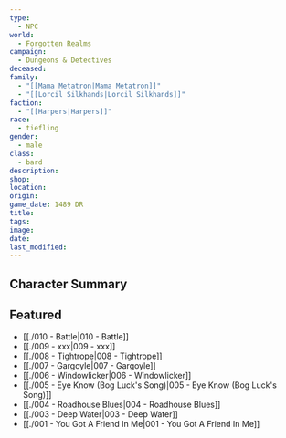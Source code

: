 ```yaml
---
type:
  - NPC
world:
  - Forgotten Realms
campaign:
  - Dungeons & Detectives
deceased: 
family:
  - "[[Mama Metatron|Mama Metatron]]"
  - "[[Lorcil Silkhands|Lorcil Silkhands]]"
faction:
  - "[[Harpers|Harpers]]"
race:
  - tiefling
gender:
  - male
class:
  - bard
description: 
shop: 
location: 
origin: 
game_date: 1489 DR
title: 
tags: 
image: 
date: 
last_modified: 
---
```

## Character Summary

## Featured
- [[./010 - Battle|010 - Battle]]
- [[./009 - xxx|009 - xxx]]
- [[./008 - Tightrope|008 - Tightrope]]
- [[./007 - Gargoyle|007 - Gargoyle]]
- [[./006 - Windowlicker|006 - Windowlicker]]
- [[./005 - Eye Know (Bog Luck's Song)|005 - Eye Know (Bog Luck's Song)]]
- [[./004 - Roadhouse Blues|004 - Roadhouse Blues]]
- [[./003 - Deep Water|003 - Deep Water]]
- [[./001 - You Got A Friend In Me|001 - You Got A Friend In Me]]

